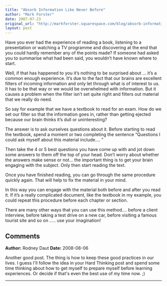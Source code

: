 ```yaml
---
title: "Absorb Information Like Never Before"
author: "Mark Forster"
date: 2007-07-23
original_url: "http://markforster.squarespace.com/blog/absorb-information-like-never-before.html"
layout: post
---
```


Have you ever had the experience of reading a book, listening to a presentation or watching a TV programme and discovering at the end that you could hardly remember any of the points made? If someone had asked you to summarise what had been said, you wouldn’t have known where to start.

Well, if that has happened to you it’s nothing to be surprised about … it’s a common enough experience. It’s due to the fact that our brains are excellent filters of incoming information and only let through what is of interest to us. It has to be that way or we would be overwhelmed with information. But it causes a problem when the filter isn’t set quite right and filters out material that we really do need.

So say for example that we have a textbook to read for an exam. How do we set our filter so that the information goes in, rather than getting ejected because our brain thinks it’s dull or uninteresting?

The answer is to ask ourselves questions about it. Before starting to read the textbook, spend a moment or two completing the sentence “Questions I could ask myself about this material include…. ”

Then take the 4 or 5 best questions you have come up with and jot down some answers to them off the top of your head. Don’t worry about whether the answers make sense or not… the important thing is to get your brain engaging with the subject. Only then start reading the text.

Once you have finished reading, you can go through the same procedure quickly again. That will help to fix the material in your mind.

In this way you can engage with the material both before and after you read it. If it’s a really complicated document, like the textbook in my example, you could repeat this procedure before each chapter or section.

There are many other ways that you can use this method…. before a client interview, before taking a test drive on a new car, before visiting a famous tourist site and so on ….. use your imagination!

## Comments

**Author:** Rodney Daut
**Date:** 2008-08-06

Another good post. The thing is how to keep these good practices in our lives. I guess I'll follow the idea in your Hard Thinking post and spend some time thinking about how to get myself to prepare myself before learning experiences. Or decide if that's even the best use of my time now. ;)

---
